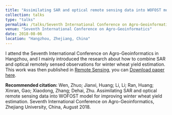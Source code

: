 ```yaml
---
title: "Assimilating SAR and optical remote sensing data into WOFOST model for improving winter wheat yield estimation"
collection: talks
type: "talks"
permalink: /talks/Seventh International Conference on Agro-Geoinformatics
venue: "Seventh International Conference on Agro-Geoinformatics"
date: 2018-08-06
location: "Hangzhou, Zhejiang, China"
---
```


I attend the Seventh International Conference on Agro-Geoinformatics in Hangzhou, and I mainly introduced the research about how to combine SAR and optical remotely sensed observations for winter wheat yield estimation. This work was then published in [Remote Sensing](https://doi.org/10.3390/rs11131618), you can [Download paper here](https://wenzhuo727.github.io/wen/files/remotesensing2019.pdf).

**Recommended citation:** Wen, Zhuo; Jianxi, Huang; Li, Li; Ran, Huang; Xinran, Gao; Xiaodong, Zhang; Dehai, Zhu. Assimilating SAR and optical remote sensing data into WOFOST model for improving winter wheat yield estimation. Seventh International Conference on Agro-Geoinformatics, Zhejiang University, China, August 2018.
